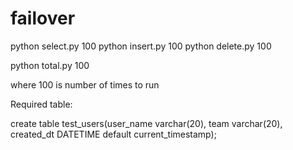 # failover

python select.py 100
python insert.py 100
python delete.py 100

python total.py 100

where 100 is number of times to run

Required table:

create table test_users(user_name varchar(20), team varchar(20), created_dt DATETIME default current_timestamp);

